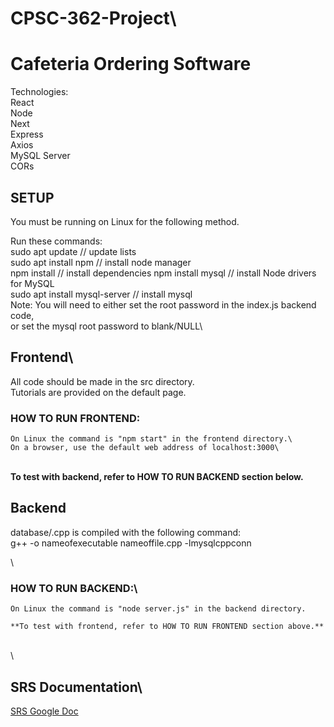 # CPSC-362-Project\
# Cafeteria Ordering Software

Technologies:\
React\
Node\
Next\
Express\
Axios\
MySQL Server\
CORs


## SETUP


You must be running on Linux for the following method.

Run these commands:\
	sudo apt update          // update lists\
	sudo apt install npm     // install node manager\
	npm install              // install dependencies
	npm install mysql        // install Node drivers for MySQL\
	sudo apt install mysql-server      // install mysql\
Note: You will need to either set the root password in the index.js backend code,\
	  or set the mysql root password to blank/NULL\



## Frontend\


All code should be made in the src directory.\
Tutorials are provided on the default page.


### HOW TO RUN FRONTEND:
	On Linux the command is "npm start" in the frontend directory.\
	On a browser, use the default web address of localhost:3000\
\
	**To test with backend, refer to HOW TO RUN BACKEND section below.**


## Backend


database/.cpp is compiled with the following command:\
	g++ -o nameofexecutable nameoffile.cpp -lmysqlcppconn

\
### HOW TO RUN BACKEND:\
	On Linux the command is "node server.js" in the backend directory.

	**To test with frontend, refer to HOW TO RUN FRONTEND section above.**

\
\
## SRS Documentation\
[SRS Google Doc](https://docs.google.com/document/d/1vHGxRGFeUjudUNqFsrj9UzxUwihta8cknSypmEp9GxA/edit?usp=sharing)
